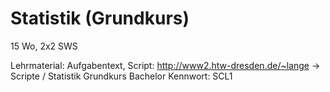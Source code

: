 # Statistik (Grundkurs)

15 Wo, 2x2 SWS

Lehrmaterial: Aufgabentext, Script: http://www2.htw-dresden.de/~lange -> Scripte / Statistik Grundkurs Bachelor
Kennwort: SCL1


